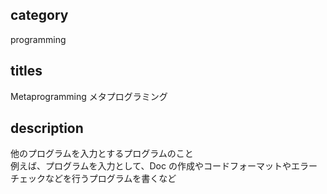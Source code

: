 ## category

programming

## titles

Metaprogramming
メタプログラミング

## description

他のプログラムを入力とするプログラムのこと  
例えば、プログラムを入力として、Doc の作成やコードフォーマットやエラーチェックなどを行うプログラムを書くなど
